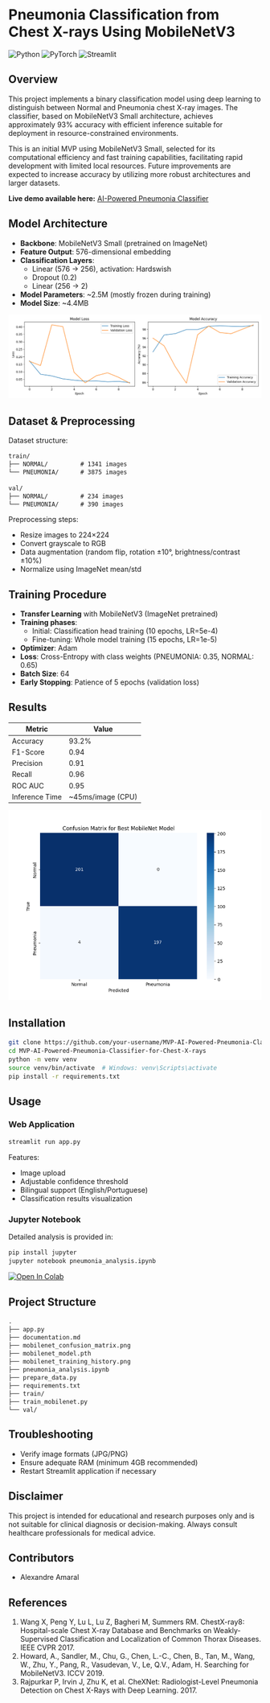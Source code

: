 # Pneumonia Classification from Chest X-rays Using MobileNetV3

![Python](https://img.shields.io/badge/Python-3.8+-blue.svg)
![PyTorch](https://img.shields.io/badge/PyTorch-1.9+-orange.svg)
![Streamlit](https://img.shields.io/badge/Streamlit-1.10+-green.svg)

## Overview

This project implements a binary classification model using deep learning to distinguish between Normal and Pneumonia chest X-ray images. The classifier, based on MobileNetV3 Small architecture, achieves approximately 93% accuracy with efficient inference suitable for deployment in resource-constrained environments.

This is an initial MVP using MobileNetV3 Small, selected for its computational efficiency and fast training capabilities, facilitating rapid development with limited local resources. Future improvements are expected to increase accuracy by utilizing more robust architectures and larger datasets.

**Live demo available here:** [AI-Powered Pneumonia Classifier](https://ai-powered-pneumonia-classifier-for-chest-x-rays.streamlit.app/)

## Model Architecture

- **Backbone**: MobileNetV3 Small (pretrained on ImageNet)
- **Feature Output**: 576-dimensional embedding
- **Classification Layers**:
  - Linear (576 → 256), activation: Hardswish
  - Dropout (0.2)
  - Linear (256 → 2)
- **Model Parameters**: ~2.5M (mostly frozen during training)
- **Model Size**: ~4.4MB

![Training Metrics](mobilenet_training_history.png)

## Dataset & Preprocessing

Dataset structure:
```
train/
├── NORMAL/         # 1341 images
└── PNEUMONIA/      # 3875 images

val/
├── NORMAL/         # 234 images
└── PNEUMONIA/      # 390 images
```

Preprocessing steps:
- Resize images to 224×224
- Convert grayscale to RGB
- Data augmentation (random flip, rotation ±10°, brightness/contrast ±10%)
- Normalize using ImageNet mean/std

## Training Procedure

- **Transfer Learning** with MobileNetV3 (ImageNet pretrained)
- **Training phases**:
  - Initial: Classification head training (10 epochs, LR=5e-4)
  - Fine-tuning: Whole model training (15 epochs, LR=1e-5)
- **Optimizer**: Adam
- **Loss**: Cross-Entropy with class weights (PNEUMONIA: 0.35, NORMAL: 0.65)
- **Batch Size**: 64
- **Early Stopping**: Patience of 5 epochs (validation loss)

## Results

| Metric        | Value           |
|---------------|-----------------|
| Accuracy      | 93.2%           |
| F1-Score      | 0.94            |
| Precision     | 0.91            |
| Recall        | 0.96            |
| ROC AUC       | 0.95            |
| Inference Time| ~45ms/image (CPU)|

![Confusion Matrix](mobilenet_confusion_matrix.png)

## Installation

```bash
git clone https://github.com/your-username/MVP-AI-Powered-Pneumonia-Classifier-for-Chest-X-rays.git
cd MVP-AI-Powered-Pneumonia-Classifier-for-Chest-X-rays
python -m venv venv
source venv/bin/activate  # Windows: venv\Scripts\activate
pip install -r requirements.txt
```

## Usage

### Web Application

```bash
streamlit run app.py
```

Features:
- Image upload
- Adjustable confidence threshold
- Bilingual support (English/Portuguese)
- Classification results visualization

### Jupyter Notebook

Detailed analysis is provided in:

```bash
pip install jupyter
jupyter notebook pneumonia_analysis.ipynb
```

[![Open In Colab](https://colab.research.google.com/assets/colab-badge.svg)](https://colab.research.google.com/github/yourusername/MVP-AI-Powered-Pneumonia-Classifier-for-Chest-X-rays/blob/main/pneumonia_analysis.ipynb)

## Project Structure

```
.
├── app.py                      
├── documentation.md            
├── mobilenet_confusion_matrix.png
├── mobilenet_model.pth         
├── mobilenet_training_history.png
├── pneumonia_analysis.ipynb    
├── prepare_data.py             
├── requirements.txt            
├── train/                      
├── train_mobilenet.py          
└── val/                        
```

## Troubleshooting

- Verify image formats (JPG/PNG)
- Ensure adequate RAM (minimum 4GB recommended)
- Restart Streamlit application if necessary

## Disclaimer

This project is intended for educational and research purposes only and is not suitable for clinical diagnosis or decision-making. Always consult healthcare professionals for medical advice.

## Contributors

- Alexandre Amaral

## References

1. Wang X, Peng Y, Lu L, Lu Z, Bagheri M, Summers RM. ChestX-ray8: Hospital-scale Chest X-ray Database and Benchmarks on Weakly-Supervised Classification and Localization of Common Thorax Diseases. IEEE CVPR 2017.
2. Howard, A., Sandler, M., Chu, G., Chen, L.-C., Chen, B., Tan, M., Wang, W., Zhu, Y., Pang, R., Vasudevan, V., Le, Q.V., Adam, H. Searching for MobileNetV3. ICCV 2019.
3. Rajpurkar P, Irvin J, Zhu K, et al. CheXNet: Radiologist-Level Pneumonia Detection on Chest X-Rays with Deep Learning. 2017.


